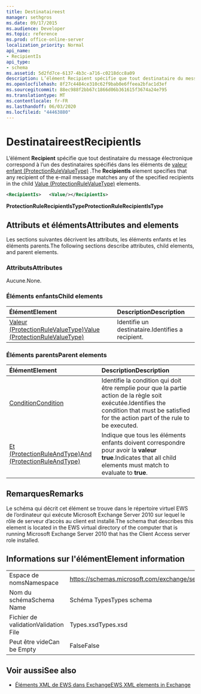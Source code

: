 ```yaml
---
title: Destinataireest
manager: sethgros
ms.date: 09/17/2015
ms.audience: Developer
ms.topic: reference
ms.prod: office-online-server
localization_priority: Normal
api_name:
- RecipientIs
api_type:
- schema
ms.assetid: 5d2fd7ce-6137-4b3c-a716-c0218dcc8a09
description: L’élément Recipient spécifie que tout destinataire du message électronique correspond à l’un des destinataires spécifiés dans les éléments de valeur enfant (ProtectionRuleValueType).
ms.openlocfilehash: 8f27c4484ce310c62f9bab0e6ffeea2bfac1d3ef
ms.sourcegitcommit: 88ec988f2bb67c1866d06b361615f3674a24e795
ms.translationtype: MT
ms.contentlocale: fr-FR
ms.lasthandoff: 06/03/2020
ms.locfileid: "44463880"
---
```

# <a name="recipientis"></a><span data-ttu-id="de3e6-103">Destinataireest</span><span class="sxs-lookup"><span data-stu-id="de3e6-103">RecipientIs</span></span>

<span data-ttu-id="de3e6-104">L’élément **Recipient** spécifie que tout destinataire du message électronique correspond à l’un des destinataires spécifiés dans les éléments de [valeur enfant (ProtectionRuleValueType)](value-protectionrulevaluetype.md) .</span><span class="sxs-lookup"><span data-stu-id="de3e6-104">The **RecipientIs** element specifies that any recipient of the e-mail message matches any of the specified recipients in the child [Value (ProtectionRuleValueType)](value-protectionrulevaluetype.md) elements.</span></span> 
  
```xml
<RecipientIs>   <Value/></RecipientIs>
```

 <span data-ttu-id="de3e6-105">**ProtectionRuleRecipientIsType**</span><span class="sxs-lookup"><span data-stu-id="de3e6-105">**ProtectionRuleRecipientIsType**</span></span>
## <a name="attributes-and-elements"></a><span data-ttu-id="de3e6-106">Attributs et éléments</span><span class="sxs-lookup"><span data-stu-id="de3e6-106">Attributes and elements</span></span>

<span data-ttu-id="de3e6-107">Les sections suivantes décrivent les attributs, les éléments enfants et les éléments parents.</span><span class="sxs-lookup"><span data-stu-id="de3e6-107">The following sections describe attributes, child elements, and parent elements.</span></span>
  
### <a name="attributes"></a><span data-ttu-id="de3e6-108">Attributs</span><span class="sxs-lookup"><span data-stu-id="de3e6-108">Attributes</span></span>

<span data-ttu-id="de3e6-109">Aucune.</span><span class="sxs-lookup"><span data-stu-id="de3e6-109">None.</span></span>
  
### <a name="child-elements"></a><span data-ttu-id="de3e6-110">Éléments enfants</span><span class="sxs-lookup"><span data-stu-id="de3e6-110">Child elements</span></span>

|<span data-ttu-id="de3e6-111">**Élément**</span><span class="sxs-lookup"><span data-stu-id="de3e6-111">**Element**</span></span>|<span data-ttu-id="de3e6-112">**Description**</span><span class="sxs-lookup"><span data-stu-id="de3e6-112">**Description**</span></span>|
|:-----|:-----|
|[<span data-ttu-id="de3e6-113">Valeur (ProtectionRuleValueType)</span><span class="sxs-lookup"><span data-stu-id="de3e6-113">Value (ProtectionRuleValueType)</span></span>](value-protectionrulevaluetype.md) <br/> |<span data-ttu-id="de3e6-114">Identifie un destinataire.</span><span class="sxs-lookup"><span data-stu-id="de3e6-114">Identifies a recipient.</span></span>  <br/> |
   
### <a name="parent-elements"></a><span data-ttu-id="de3e6-115">Éléments parents</span><span class="sxs-lookup"><span data-stu-id="de3e6-115">Parent elements</span></span>

|<span data-ttu-id="de3e6-116">**Élément**</span><span class="sxs-lookup"><span data-stu-id="de3e6-116">**Element**</span></span>|<span data-ttu-id="de3e6-117">**Description**</span><span class="sxs-lookup"><span data-stu-id="de3e6-117">**Description**</span></span>|
|:-----|:-----|
|[<span data-ttu-id="de3e6-118">Condition</span><span class="sxs-lookup"><span data-stu-id="de3e6-118">Condition</span></span>](condition.md) <br/> |<span data-ttu-id="de3e6-119">Identifie la condition qui doit être remplie pour que la partie action de la règle soit exécutée.</span><span class="sxs-lookup"><span data-stu-id="de3e6-119">Identifies the condition that must be satisfied for the action part of the rule to be executed.</span></span>  <br/> |
|[<span data-ttu-id="de3e6-120">Et (ProtectionRuleAndType)</span><span class="sxs-lookup"><span data-stu-id="de3e6-120">And (ProtectionRuleAndType)</span></span>](and-protectionruleandtype.md) <br/> |<span data-ttu-id="de3e6-121">Indique que tous les éléments enfants doivent correspondre pour avoir la **valeur true**.</span><span class="sxs-lookup"><span data-stu-id="de3e6-121">Indicates that all child elements must match to evaluate to **true**.</span></span>  <br/> |
   
## <a name="remarks"></a><span data-ttu-id="de3e6-122">Remarques</span><span class="sxs-lookup"><span data-stu-id="de3e6-122">Remarks</span></span>

<span data-ttu-id="de3e6-123">Le schéma qui décrit cet élément se trouve dans le répertoire virtuel EWS de l’ordinateur qui exécute Microsoft Exchange Server 2010 sur lequel le rôle de serveur d’accès au client est installé.</span><span class="sxs-lookup"><span data-stu-id="de3e6-123">The schema that describes this element is located in the EWS virtual directory of the computer that is running Microsoft Exchange Server 2010 that has the Client Access server role installed.</span></span>
  
## <a name="element-information"></a><span data-ttu-id="de3e6-124">Informations sur l'élément</span><span class="sxs-lookup"><span data-stu-id="de3e6-124">Element information</span></span>

|||
|:-----|:-----|
|<span data-ttu-id="de3e6-125">Espace de noms</span><span class="sxs-lookup"><span data-stu-id="de3e6-125">Namespace</span></span>  <br/> |https://schemas.microsoft.com/exchange/services/2006/types  <br/> |
|<span data-ttu-id="de3e6-126">Nom du schéma</span><span class="sxs-lookup"><span data-stu-id="de3e6-126">Schema Name</span></span>  <br/> |<span data-ttu-id="de3e6-127">Schéma Types</span><span class="sxs-lookup"><span data-stu-id="de3e6-127">Types schema</span></span>  <br/> |
|<span data-ttu-id="de3e6-128">Fichier de validation</span><span class="sxs-lookup"><span data-stu-id="de3e6-128">Validation File</span></span>  <br/> |<span data-ttu-id="de3e6-129">Types.xsd</span><span class="sxs-lookup"><span data-stu-id="de3e6-129">Types.xsd</span></span>  <br/> |
|<span data-ttu-id="de3e6-130">Peut être vide</span><span class="sxs-lookup"><span data-stu-id="de3e6-130">Can be Empty</span></span>  <br/> |<span data-ttu-id="de3e6-131">False</span><span class="sxs-lookup"><span data-stu-id="de3e6-131">False</span></span>  <br/> |
   
## <a name="see-also"></a><span data-ttu-id="de3e6-132">Voir aussi</span><span class="sxs-lookup"><span data-stu-id="de3e6-132">See also</span></span>



- [<span data-ttu-id="de3e6-133">Éléments XML de EWS dans Exchange</span><span class="sxs-lookup"><span data-stu-id="de3e6-133">EWS XML elements in Exchange</span></span>](ews-xml-elements-in-exchange.md)

